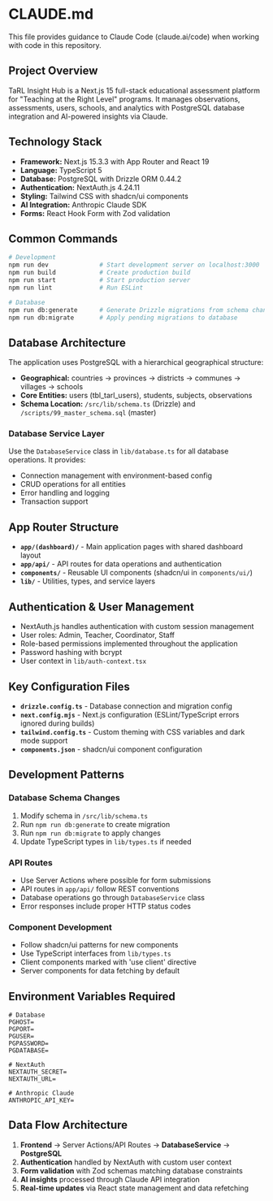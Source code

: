 # CLAUDE.md

This file provides guidance to Claude Code (claude.ai/code) when working with code in this repository.

## Project Overview

TaRL Insight Hub is a Next.js 15 full-stack educational assessment platform for "Teaching at the Right Level" programs. It manages observations, assessments, users, schools, and analytics with PostgreSQL database integration and AI-powered insights via Claude.

## Technology Stack

- **Framework:** Next.js 15.3.3 with App Router and React 19
- **Language:** TypeScript 5
- **Database:** PostgreSQL with Drizzle ORM 0.44.2
- **Authentication:** NextAuth.js 4.24.11
- **Styling:** Tailwind CSS with shadcn/ui components
- **AI Integration:** Anthropic Claude SDK
- **Forms:** React Hook Form with Zod validation

## Common Commands

```bash
# Development
npm run dev              # Start development server on localhost:3000
npm run build            # Create production build
npm run start            # Start production server
npm run lint             # Run ESLint

# Database
npm run db:generate      # Generate Drizzle migrations from schema changes
npm run db:migrate       # Apply pending migrations to database
```

## Database Architecture

The application uses PostgreSQL with a hierarchical geographical structure:
- **Geographical:** countries → provinces → districts → communes → villages → schools
- **Core Entities:** users (tbl_tarl_users), students, subjects, observations
- **Schema Location:** `/src/lib/schema.ts` (Drizzle) and `/scripts/99_master_schema.sql` (master)

### Database Service Layer

Use the `DatabaseService` class in `lib/database.ts` for all database operations. It provides:
- Connection management with environment-based config
- CRUD operations for all entities
- Error handling and logging
- Transaction support

## App Router Structure

- **`app/(dashboard)/`** - Main application pages with shared dashboard layout
- **`app/api/`** - API routes for data operations and authentication
- **`components/`** - Reusable UI components (shadcn/ui in `components/ui/`)
- **`lib/`** - Utilities, types, and service layers

## Authentication & User Management

- NextAuth.js handles authentication with custom session management
- User roles: Admin, Teacher, Coordinator, Staff
- Role-based permissions implemented throughout the application
- Password hashing with bcrypt
- User context in `lib/auth-context.tsx`

## Key Configuration Files

- **`drizzle.config.ts`** - Database connection and migration config
- **`next.config.mjs`** - Next.js configuration (ESLint/TypeScript errors ignored during builds)
- **`tailwind.config.ts`** - Custom theming with CSS variables and dark mode support
- **`components.json`** - shadcn/ui component configuration

## Development Patterns

### Database Schema Changes
1. Modify schema in `/src/lib/schema.ts`
2. Run `npm run db:generate` to create migration
3. Run `npm run db:migrate` to apply changes
4. Update TypeScript types in `lib/types.ts` if needed

### API Routes
- Use Server Actions where possible for form submissions
- API routes in `app/api/` follow REST conventions
- Database operations go through `DatabaseService` class
- Error responses include proper HTTP status codes

### Component Development
- Follow shadcn/ui patterns for new components
- Use TypeScript interfaces from `lib/types.ts`
- Client components marked with 'use client' directive
- Server components for data fetching by default

## Environment Variables Required

```
# Database
PGHOST=
PGPORT=
PGUSER=
PGPASSWORD=
PGDATABASE=

# NextAuth
NEXTAUTH_SECRET=
NEXTAUTH_URL=

# Anthropic Claude
ANTHROPIC_API_KEY=
```

## Data Flow Architecture

1. **Frontend** → Server Actions/API Routes → **DatabaseService** → **PostgreSQL**
2. **Authentication** handled by NextAuth with custom user context
3. **Form validation** with Zod schemas matching database constraints
4. **AI insights** processed through Claude API integration
5. **Real-time updates** via React state management and data refetching